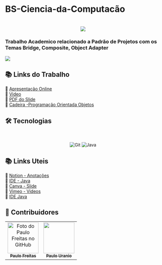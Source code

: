 # BS-Ciencia-da-Computacão
<h1 align="center">
  <img src="https://paulofreitasdev.files.wordpress.com/2021/05/1.png">
</h1>

### Trabalho Academico relacionado a Padrão de Projetos com os Temas Bridge, Composite, Object Adapter

<img src="https://paulofreitasdev.files.wordpress.com/2021/05/2.png">

## 📚 Links do Trabalho
🔖 [Apresentação Online](https://www.canva.com/design/DAEeYRcWMww/vEzN8KKuHziW3cbLhNs6uA/view?utm_content=DAEeYRcWMww&utm_campaign=designshare&utm_medium=link&utm_source=publishpresent)<br>
🔖 [Video](https://vimeo.com/551890901)<br>
🔖 [PDF do Slide](hhttps://github.com/paulofreitas-py/BS-Ciencia-da-Computacao/blob/main/cco3-Programacao-Orientada-Obejtos/Trabalho%20Padr%C3%A3o%20de%20Projetos/_SLIDE-POO.pdf)<br>
🔖 [Cadeira -Programação Orientada Objetos](https://github.com/paulofreitas-py/BS-Ciencia-da-Computacao/tree/main/cco3-Programacao-Orientada-Obejtos)<br>

## 🛠 Tecnologias
<br>
<p align="center">
  
  <img alt="Git" src="https://img.shields.io/badge/git%20-%23F05033.svg?&style=for-the-badge&logo=git&logoColor=white"/>

  <img alt="Java" src="https://img.shields.io/badge/java%20-bf360c.svg?&style=for-the-badge&logo=java&ogoColor=white"/>
  <br>
</p>

## 📚 Links Uteis

🔖 [Notion - Anotações](https://www.notion.so)<br>
🔖 [IDE - Java](https://www.online-ide.com/)<br>
🔖 [Canva - Slide](https://www.canva.com/)<br>
🔖 [Vimeo - Videos](https://vimeo.com/)<br>
🔖 [IDE Java](https://www.online-ide.com/)<br>

## 🦄 Contribuidores

<table>
  <tr>
    <td align="center">
      <a href="https://github.com/paulofreitas-py">
        <img src="https://avatars.githubusercontent.com/u/42820569?v=4" width="100px;" alt="Foto do Paulo Freitas no GitHub"/><br>
        <sub>
          <b>Paulo Freitas</b>
        </sub>
      </a>
    </td>
    <td align="center">
      <a href="https://github.com">
        <img src="" width="100px;" alt=""/><br>
        <sub>
          <b>Paulo Uranio</b>
        </sub>
      </a><br>
    </td>
    </table>